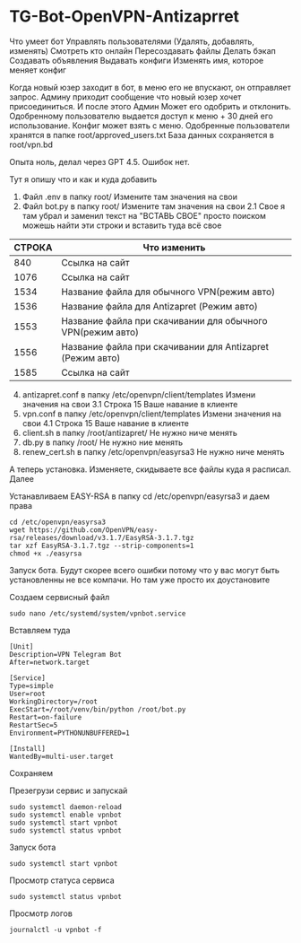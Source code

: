 # TG-Bot-OpenVPN-Antizaprret
Что умеет бот
Управлять пользователями (Удалять, добавлять, изменять)
Смотреть кто онлайн
Пересоздавать файлы
Делать бэкап
Создавать объявления
Выдавать конфиги
Изменять имя, которое меняет конфиг


Когда новый юзер заходит в бот, в меню его не впускают, он отправляет запрос. Админу приходит сообщение что новый юзер хочет присоединиться. И после этого Админ Может его одобрить и отклонить. Одобренному пользователю выдается доступ к меню + 30 дней его использование. Конфиг может взять с меню. 
Одобренные пользователи хранятся в папке root/approved_users.txt
База данных сохраняется в root/vpn.bd


Опыта ноль, делал через GPT 4.5. Ошибок нет.

Тут я опишу что и как и куда добавить

1. Файл .env в папку root/    Измените там значения на свои
2. Файл bot.py в папку root/ Измените там значения на свои
2.1  Свое я там убрал и заменил текст на "ВСТАВЬ СВОЕ" просто поиском можешь найти эти строки и вставить туда всё свое

   
|  СТРОКА | Что изменить                                                |
|---------|-------------------------------------------------------------|   
|  840    |Ссылка на сайт                                               |
|  1076   |Ссылка на сайт                                               |
|  1534   |Название файла для обычного VPN(режим авто)                  |
|  1536   |Название файла для Antizapret (Режим авто)                   |
|  1553   |Название файла при скачивании для обычного VPN(режим авто)   |
|  1556   |Название файла при скачивании для Antizapret (Режим авто)    |
|  1585   |Ссылка на сайт                                               |


4. antizapret.conf в папку /etc/openvpn/client/templates Измени значения на свои
3.1   Строка 15 Ваше навание в клиенте
5.  vpn.conf в папку /etc/openvpn/client/templates Измени значения на свои
4.1   Строка 15 Ваше навание в клиенте
6.  client.sh в папку /root/antizapret/ Не нужно ниче менять
7.  db.py в папку /root/ Не нужно ние менять
8.  renew_cert.sh в папку /etc/openvpn/easyrsa3 Не нужно ниче менять




А теперь установка. Изменяете, скидываете все файлы куда я расписал. Далее


Устанавливаем EASY-RSA в папку cd /etc/openvpn/easyrsa3 и даем права
```
cd /etc/openvpn/easyrsa3
wget https://github.com/OpenVPN/easy-rsa/releases/download/v3.1.7/EasyRSA-3.1.7.tgz
tar xzf EasyRSA-3.1.7.tgz --strip-components=1
chmod +x ./easyrsa
```

Запуск бота. Будут скорее всего ошибки потому что у вас могут быть установленны не все компачи. Но там уже просто их доустановите 

Создаем сервисный файл
```
sudo nano /etc/systemd/system/vpnbot.service
```
Вставляем туда 
```
[Unit]
Description=VPN Telegram Bot
After=network.target

[Service]
Type=simple
User=root
WorkingDirectory=/root
ExecStart=/root/venv/bin/python /root/bot.py
Restart=on-failure
RestartSec=5
Environment=PYTHONUNBUFFERED=1

[Install]
WantedBy=multi-user.target
```
Сохраняем

Презегрузи сервис и запускай
```
sudo systemctl daemon-reload
sudo systemctl enable vpnbot
sudo systemctl start vpnbot
sudo systemctl status vpnbot
```


Запуск бота
```
sudo systemctl start vpnbot
```

Просмотр статуса сервиса
```
sudo systemctl status vpnbot
```

Просмотр логов
```
journalctl -u vpnbot -f
```


